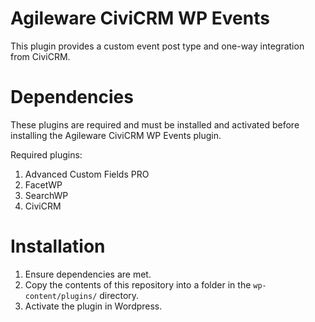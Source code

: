 Agileware CiviCRM WP Events
==========================

This plugin provides a custom event post type and one-way integration from CiviCRM.

Dependencies
==========================

These plugins are required and must be installed and activated before installing the Agileware CiviCRM WP Events plugin.

Required plugins:
1. Advanced Custom Fields PRO
2. FacetWP
3. SearchWP
4. CiviCRM

Installation
==========================

1. Ensure dependencies are met.
2. Copy the contents of this repository into a folder in the `wp-content/plugins/` directory.
3. Activate the plugin in Wordpress.